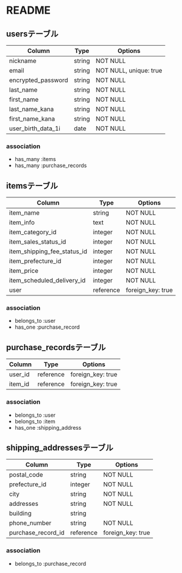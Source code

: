 # README

## usersテーブル

| Column                  | Type     | Options                   |
| ----------------------- | -------- | ------------------------- |
| nickname                | string   | NOT NULL                  |
| email                   | string   | NOT NULL, unique: true    |
| encrypted_password      | string   | NOT NULL                  |
| last_name               | string   | NOT NULL                  |
| first_name              | string   | NOT NULL                  |
| last_name_kana          | string   | NOT NULL                  |
| first_name_kana         | string   | NOT NULL                  |
| user_birth_data_1i      | date     | NOT NULL                  |

### association

- has_many :items
- has_many :purchase_records

## itemsテーブル

| Column                      | Type      | Options           |
| --------------------------- | --------- | ------------------|
| item_name                   | string    | NOT NULL          |
| item_info                   | text      | NOT NULL          |
| item_category_id            | integer   | NOT NULL          |
| item_sales_status_id        | integer   | NOT NULL          |
| item_shipping_fee_status_id | integer   | NOT NULL          |
| item_prefecture_id          | integer   | NOT NULL          |
| item_price                  | integer   | NOT NULL          |
| item_scheduled_delivery_id  | integer   | NOT NULL          |
| user                        | reference | foreign_key: true |

### association

- belongs_to :user
- has_one    :purchase_record


## purchase_recordsテーブル

| Column              | Type         | Options           |
| --------------------| -------------|-------------------|
| user_id             | reference    | foreign_key: true |
| item_id             | reference    | foreign_key: true |


### association

- belongs_to :user
- belongs_to :item
- has_one    :shipping_address


## shipping_addressesテーブル

| Column              | Type      | Options           |
| ------------------- | --------- | ----------------- |
| postal_code         | string    | NOT NULL          |
| prefecture_id       | integer   | NOT NULL          |
| city                | string    | NOT NULL          |
| addresses           | string    | NOT NULL          |
| building            | string    |                   |
| phone_number        | string    | NOT NULL          |
| purchase_record_id  | reference | foreign_key: true |

### association

- belongs_to :purchase_record